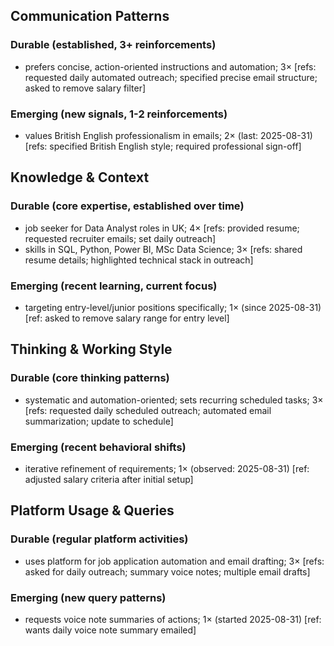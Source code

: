 ## Communication Patterns
### Durable (established, 3+ reinforcements)
- prefers concise, action-oriented instructions and automation; 3× [refs: requested daily automated outreach; specified precise email structure; asked to remove salary filter]

### Emerging (new signals, 1-2 reinforcements)
- values British English professionalism in emails; 2× (last: 2025-08-31) [refs: specified British English style; required professional sign-off]

## Knowledge & Context
### Durable (core expertise, established over time)
- job seeker for Data Analyst roles in UK; 4× [refs: provided resume; requested recruiter emails; set daily outreach]
- skills in SQL, Python, Power BI, MSc Data Science; 3× [refs: shared resume details; highlighted technical stack in outreach]

### Emerging (recent learning, current focus)
- targeting entry-level/junior positions specifically; 1× (since 2025-08-31) [ref: asked to remove salary range for entry level]

## Thinking & Working Style
### Durable (core thinking patterns)
- systematic and automation-oriented; sets recurring scheduled tasks; 3× [refs: requested daily scheduled outreach; automated email summarization; update to schedule]

### Emerging (recent behavioral shifts)
- iterative refinement of requirements; 1× (observed: 2025-08-31) [ref: adjusted salary criteria after initial setup]

## Platform Usage & Queries
### Durable (regular platform activities)
- uses platform for job application automation and email drafting; 3× [refs: asked for daily outreach; summary voice notes; multiple email drafts]

### Emerging (new query patterns)
- requests voice note summaries of actions; 1× (started 2025-08-31) [ref: wants daily voice note summary emailed]